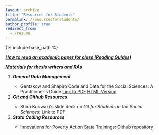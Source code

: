 ```yaml
---
layout: archive
title: "Resources for Students"
permalink: /resourcesforstudents/
author_profile: true
redirect_from:
  - /resume
---
```


{% include base_path %}


<a href="https://niemesgt.github.io/readingguides/"><i><b>How to read an academic paper for class (Reading Guides)</b> </i> </a>
<br />


<i><b>Materials for thesis writers and RAs</b> </i>
<br />

<ol>


<li><i><b>General Data Management</b> </i> </li>
<ul>
<li>Gentzkow and Shapiro Code and Data for the Social Sciences: A Practitioner's Guide <a href="https://niemesgt.github.io/files/GentzkowRothstein_CodeAndData.pdf">Link to PDF</a>   <a href="http://web.stanford.edu/~gentzkow/research/CodeAndData.xhtml">HTML Version</a></li>
</ul>

<li><i><b>Git and Github Resources</b> </i> </li>
<ul>
<li>Shiro Kuriwaki's slide deck on <i>Git for Students in the Social Sciences</i>: <a href="https://niemesgt.github.io/files/kuriwaki_github_handout.pdf">Link to PDF</a></li>
</ul>


<li><i><b>Stata Coding Resources</b> </i> </li>
<ul>
<li>Innovations for Poverty Action Stata Trainings: <a href="https://github.com/PovertyAction/IPA-Stata-Trainings">Github repository</a></li>
</ul>
  
 </ol> 